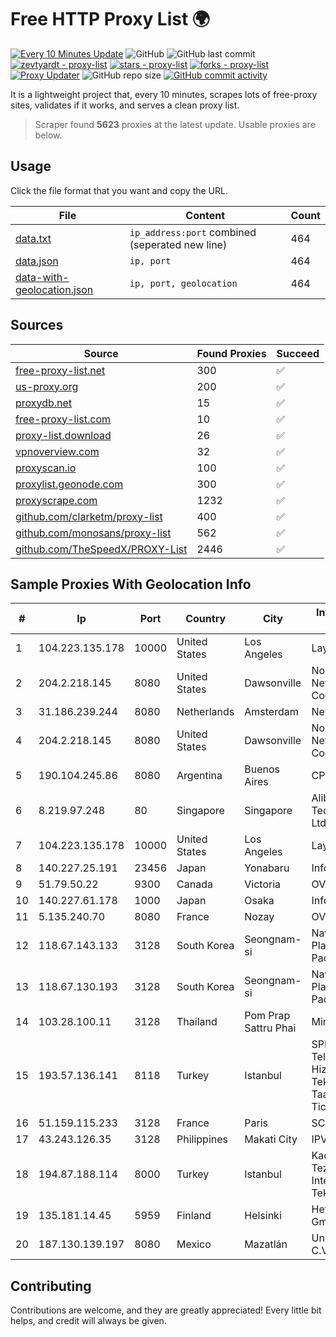 
# Free HTTP Proxy List 🌍

[![Every 10 Minutes Update](https://github.com/mertguvencli/http-proxy-list/actions/workflows/main.yml/badge.svg?branch=main)](https://github.com/mertguvencli/http-proxy-list/actions/workflows/main.yml)
![GitHub](https://img.shields.io/github/license/mertguvencli/http-proxy-list)
![GitHub last commit](https://img.shields.io/github/last-commit/mertguvencli/http-proxy-list)
[![zevtyardt - proxy-list](https://img.shields.io/static/v1?label=zevtyardt&message=proxy-list&color=blue&logo=github)](https://github.com/zevtyardt/proxy-list "Go to GitHub repo")
[![stars - proxy-list](https://img.shields.io/github/stars/zevtyardt/proxy-list?style=social)](https://github.com/zevtyardt/proxy-list)
[![forks - proxy-list](https://img.shields.io/github/forks/zevtyardt/proxy-list?style=social)](https://github.com/zevtyardt/proxy-list)
[![Proxy Updater](https://github.com/zevtyardt/proxy-list/workflows/Proxy%20Updater/badge.svg)](https://github.com/zevtyardt/proxy-list/actions?query=workflow:"Proxy+Updater")
![GitHub repo size](https://img.shields.io/github/repo-size/zevtyardt/proxy-list)
[![GitHub commit activity](https://img.shields.io/github/commit-activity/m/zevtyardt/proxy-list?logo=commits)](https://github.com/zevtyardt/proxy-list/commits/main)

It is a lightweight project that, every 10 minutes, scrapes lots of free-proxy sites, validates if it works, and serves a clean proxy list.

> Scraper found **5623** proxies at the latest update. Usable proxies are below.

## Usage

Click the file format that you want and copy the URL.

|File|Content|Count|
|----|-------|-----|
|[data.txt](https://raw.githubusercontent.com/mertguvencli/http-proxy-list/main/proxy-list/data.txt)|`ip_address:port` combined (seperated new line)|464|
|[data.json](https://raw.githubusercontent.com/mertguvencli/http-proxy-list/main/proxy-list/data.json)|`ip, port`|464|
|[data-with-geolocation.json](https://raw.githubusercontent.com/mertguvencli/http-proxy-list/main/proxy-list/data-with-geolocation.json)|`ip, port, geolocation`|464|

## Sources

|Source|Found Proxies|Succeed|
|------|-------------|-------|
|[free-proxy-list.net](https://free-proxy-list.net)|300|✅|
|[us-proxy.org](https://www.us-proxy.org)|200|✅|
|[proxydb.net](http://proxydb.net)|15|✅|
|[free-proxy-list.com](https://free-proxy-list.com/?page=&port=&type%5B%5D=http&type%5B%5D=https&up_time=0&search=Search)|10|✅|
|[proxy-list.download](https://www.proxy-list.download/HTTP)|26|✅|
|[vpnoverview.com](https://vpnoverview.com/privacy/anonymous-browsing/free-proxy-servers)|32|✅|
|[proxyscan.io](https://www.proxyscan.io)|100|✅|
|[proxylist.geonode.com](https://proxylist.geonode.com/api/proxy-list?limit=300&page=1&sort_by=lastChecked&sort_type=desc&protocols=http,https)|300|✅|
|[proxyscrape.com](https://api.proxyscrape.com/v2/?request=displayproxies&protocol=http&timeout=10000&country=all&ssl=all&anonymity=all)|1232|✅|
|[github.com/clarketm/proxy-list](https://raw.githubusercontent.com/clarketm/proxy-list/master/proxy-list-raw.txt)|400|✅|
|[github.com/monosans/proxy-list](https://raw.githubusercontent.com/monosans/proxy-list/main/proxies/http.txt)|562|✅|
|[github.com/TheSpeedX/PROXY-List](https://raw.githubusercontent.com/TheSpeedX/PROXY-List/master/http.txt)|2446|✅|


## Sample Proxies With Geolocation Info

|#|Ip|Port|Country|City|Internet Service Provider|
|-|--|----|-------|----|-------------------------|
|1|104.223.135.178|10000|United States|Los Angeles|LayerHost|
|2|204.2.218.145|8080|United States|Dawsonville|North Georgia Network Cooperative, Inc.|
|3|31.186.239.244|8080|Netherlands|Amsterdam|NetSkope Inc|
|4|204.2.218.145|8080|United States|Dawsonville|North Georgia Network Cooperative, Inc.|
|5|190.104.245.86|8080|Argentina|Buenos Aires|CPS|
|6|8.219.97.248|80|Singapore|Singapore|Alibaba (US) Technology Co., Ltd.|
|7|104.223.135.178|10000|United States|Los Angeles|LayerHost|
|8|140.227.25.191|23456|Japan|Yonabaru|InfoSphere|
|9|51.79.50.22|9300|Canada|Victoria|OVH SAS|
|10|140.227.61.178|1000|Japan|Osaka|InfoSphere|
|11|5.135.240.70|8080|France|Nozay|OVH SAS|
|12|118.67.143.133|3128|South Korea|Seongnam-si|Naver Business Platform Asia Pacific Pte. Ltd.|
|13|118.67.130.193|3128|South Korea|Seongnam-si|Naver Business Platform Asia Pacific Pte. Ltd.|
|14|103.28.100.11|3128|Thailand|Pom Prap Sattru Phai|Ministry of Interior|
|15|193.57.136.141|8118|Turkey|Istanbul|SPDNet Telekomunikasyon Hizmetleri Bilgi Teknolojileri Taahhut Sanayi Ve Ticare|
|16|51.159.115.233|3128|France|Paris|SCALEWAY|
|17|43.243.126.35|3128|Philippines|Makati City|IPVG|
|18|194.87.188.114|8000|Turkey|Istanbul|Kadir Huseyin Tezcan Nosspeed Internet Teknolojileri|
|19|135.181.14.45|5959|Finland|Helsinki|Hetzner Online GmbH|
|20|187.130.139.197|8080|Mexico|Mazatlán|Uninet S.A. de C.V.|



## Contributing

Contributions are welcome, and they are greatly appreciated! Every
little bit helps, and credit will always be given.

